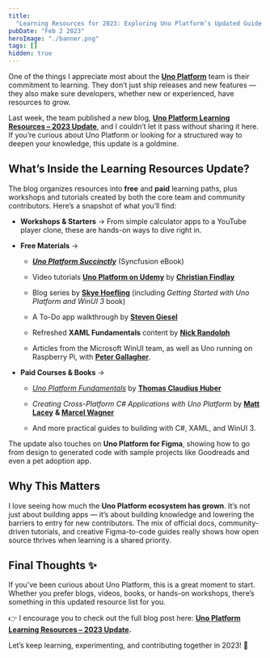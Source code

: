 ```yaml
---
title:
  "Learning Resources for 2023: Exploring Uno Platform’s Updated Guide 📚✨"
pubDate: "Feb 2 2023"
heroImage: "./banner.png"
tags: []
hidden: true
---
```


One of the things I appreciate most about the
[**Uno Platform**](https://platform.uno/) team is their commitment to learning.
They don’t just ship releases and new features — they also make sure developers,
whether new or experienced, have resources to grow.

Last week, the team published a new blog,
[**Uno Platform Learning Resources – 2023 Update**](https://platform.uno/blog/uno-platform-learning-resources-2023-update/),
and I couldn’t let it pass without sharing it here. If you’re curious about Uno
Platform or looking for a structured way to deepen your knowledge, this update
is a goldmine.

## **What’s Inside the Learning Resources Update?**

The blog organizes resources into **free** and **paid** learning paths, plus
workshops and tutorials created by both the core team and community
contributors. Here’s a snapshot of what you’ll find:

- **Workshops & Starters** → From simple calculator apps to a YouTube player
  clone, these are hands-on ways to dive right in.

- **Free Materials** →
  - [**_Uno Platform Succinctly_**](https://www.syncfusion.com/succinctly-free-ebooks/uno-platform-succinctly)
    (Syncfusion eBook)

  - Video tutorials
    [**Uno Platform on Udemy**](https://www.udemy.com/course/introduction-to-uno-platform/?referralCode=C9FE308096EADFB5B661)
    by [**Christian Findlay**](https://www.linkedin.com/in/christian-findlay/)

  - Blog series by
    [**Skye Hoefling**](https://www.linkedin.com/in/skye-hoefling/) (including
    _Getting Started with Uno Platform and WinUI 3_ book)

  - A To-Do app walkthrough by
    [**Steven Giesel**](https://www.linkedin.com/in/steven-giesel/)

  - Refreshed **XAML Fundamentals** content by
    [**Nick Randolph**](https://www.linkedin.com/in/nickrandolph/)

  - Articles from the Microsoft WinUI team, as well as Uno running on Raspberry
    Pi, with [**Peter Gallagher**](https://www.linkedin.com/in/pjgcreations/).

- **Paid Courses & Books** →
  - [_Uno Platform Fundamentals_](https://www.pluralsight.com/courses/uno-platform-fundamentals)
    by
    [**Thomas Claudius Huber**](https://www.linkedin.com/in/thomasclaudiushuber/)

  - _Creating Cross-Platform C\# Applications with Uno Platform_ by
    [**Matt Lacey**](https://www.linkedin.com/in/mrlacey/) **&
    [Marcel Wagner](https://www.linkedin.com/in/marcel-wagner/)**

  - And more practical guides to building with C\#, XAML, and WinUI 3\.

The update also touches on **Uno Platform for Figma**, showing how to go from
design to generated code with sample projects like Goodreads and even a pet
adoption app.

## **Why This Matters**

I love seeing how much the **Uno Platform ecosystem has grown**. It’s not just
about building apps — it’s about building knowledge and lowering the barriers to
entry for new contributors. The mix of official docs, community-driven
tutorials, and creative Figma-to-code guides really shows how open source
thrives when learning is a shared priority.

## **Final Thoughts ✨**

If you’ve been curious about Uno Platform, this is a great moment to start.
Whether you prefer blogs, videos, books, or hands-on workshops, there’s
something in this updated resource list for you.

👉 I encourage you to check out the full blog post here:
[**Uno Platform Learning Resources – 2023 Update**](https://platform.uno/blog/uno-platform-learning-resources-2023-update/)**.**

Let’s keep learning, experimenting, and contributing together in 2023\! 🚀
